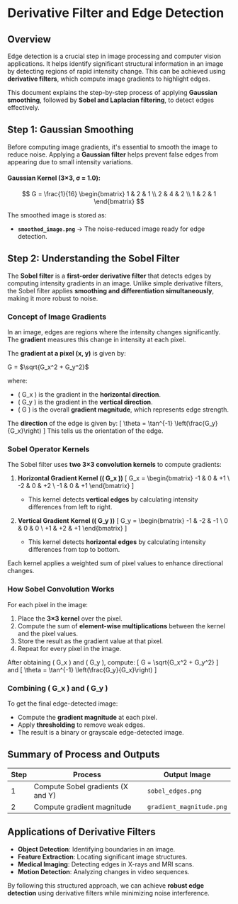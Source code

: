 # Derivative Filter and Edge Detection

## Overview
Edge detection is a crucial step in image processing and computer vision applications. It helps identify significant structural information in an image by detecting regions of rapid intensity change. This can be achieved using **derivative filters**, which compute image gradients to highlight edges.

This document explains the step-by-step process of applying **Gaussian smoothing**, followed by **Sobel and Laplacian filtering**, to detect edges effectively.

## Step 1: Gaussian Smoothing
Before computing image gradients, it's essential to smooth the image to reduce noise. Applying a **Gaussian filter** helps prevent false edges from appearing due to small intensity variations.

#### **Gaussian Kernel (3×3, σ = 1.0):**

$$
G = \frac{1}{16} \begin{bmatrix} 
1 & 2 & 1 \\
2 & 4 & 2 \\
1 & 2 & 1 
\end{bmatrix}
$$

The smoothed image is stored as:
- **`smoothed_image.png`** → The noise-reduced image ready for edge detection.

## Step 2: Understanding the Sobel Filter
The **Sobel filter** is a **first-order derivative filter** that detects edges by computing intensity gradients in an image. Unlike simple derivative filters, the Sobel filter applies **smoothing and differentiation simultaneously**, making it more robust to noise.

### **Concept of Image Gradients**
In an image, edges are regions where the intensity changes significantly. The **gradient** measures this change in intensity at each pixel.

The **gradient at a pixel (x, y)** is given by:

G = $`\sqrt{G_x^2 + G_y^2}`$


where:
- \( G_x \) is the gradient in the **horizontal direction**.
- \( G_y \) is the gradient in the **vertical direction**.
- \( G \) is the overall **gradient magnitude**, which represents edge strength.

The **direction** of the edge is given by:
\[
\theta = \tan^{-1} \left(\frac{G_y}{G_x}\right)
\]
This tells us the orientation of the edge.

### **Sobel Operator Kernels**
The Sobel filter uses **two 3×3 convolution kernels** to compute gradients:
1. **Horizontal Gradient Kernel (\( G_x \))**
   \[
   G_x =
   \begin{bmatrix}
   -1 & 0 & +1 \\
   -2 & 0 & +2 \\
   -1 & 0 & +1
   \end{bmatrix}
   \]
   - This kernel detects **vertical edges** by calculating intensity differences from left to right.

2. **Vertical Gradient Kernel (\( G_y \))**
   \[
   G_y =
   \begin{bmatrix}
   -1 & -2 & -1 \\
   0 & 0 & 0 \\
   +1 & +2 & +1
   \end{bmatrix}
   \]
   - This kernel detects **horizontal edges** by calculating intensity differences from top to bottom.

Each kernel applies a weighted sum of pixel values to enhance directional changes.

### **How Sobel Convolution Works**
For each pixel in the image:
1. Place the **3×3 kernel** over the pixel.
2. Compute the sum of **element-wise multiplications** between the kernel and the pixel values.
3. Store the result as the gradient value at that pixel.
4. Repeat for every pixel in the image.

After obtaining \( G_x \) and \( G_y \), compute:
\[
G = \sqrt{G_x^2 + G_y^2}
\]
and
\[
\theta = \tan^{-1} \left(\frac{G_y}{G_x}\right)
\]

### **Combining \( G_x \) and \( G_y \)**
To get the final edge-detected image:
- Compute the **gradient magnitude** at each pixel.
- Apply **thresholding** to remove weak edges.
- The result is a binary or grayscale edge-detected image.

## Summary of Process and Outputs
| Step | Process | Output Image |
|------|---------|--------------|
| 1 | Compute Sobel gradients (X and Y) | `sobel_edges.png` |
| 2 | Compute gradient magnitude | `gradient_magnitude.png` |

## Applications of Derivative Filters
- **Object Detection**: Identifying boundaries in an image.
- **Feature Extraction**: Locating significant image structures.
- **Medical Imaging**: Detecting edges in X-rays and MRI scans.
- **Motion Detection**: Analyzing changes in video sequences.

By following this structured approach, we can achieve **robust edge detection** using derivative filters while minimizing noise interference.

